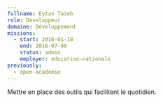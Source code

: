 ```yaml
---
fullname: Eytan Taieb
role: Développeur
domaine: Développement
missions:
  - start: 2016-01-18
    end: 2016-07-08
    status: admin
    employer: education-nationale
previously:
  - open-academie
---
```

Mettre en place des outils qui facilitent le quotidien.